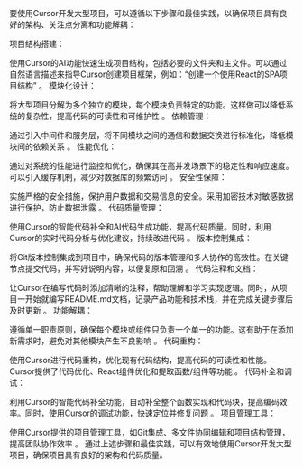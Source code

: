 要使用Cursor开发大型项目，可以遵循以下步骤和最佳实践，以确保项目具有良好的架构、关注点分离和功能解耦：

项目结构搭建：

使用Cursor的AI功能快速生成项目结构，包括必要的文件夹和主文件。可以通过自然语言描述来指导Cursor创建项目框架，例如：“创建一个使用React的SPA项目结构”
。
模块化设计：

将大型项目分解为多个独立的模块，每个模块负责特定的功能。这样做可以降低系统的复杂性，提高代码的可读性和可维护性
。
依赖管理：

通过引入中间件和服务层，将不同模块之间的通信和数据交换进行标准化，降低模块间的依赖关系
。
性能优化：

通过对系统的性能进行监控和优化，确保其在高并发场景下的稳定性和响应速度。可以引入缓存机制，减少对数据库的频繁访问
。
安全性保障：

实施严格的安全措施，保护用户数据和交易信息的安全。采用加密技术对敏感数据进行保护，防止数据泄露
。
代码质量管理：

使用Cursor的智能代码补全和AI代码生成功能，提高代码质量。同时，利用Cursor的实时代码分析与优化建议，持续改进代码
。
版本控制集成：

将Git版本控制集成到项目中，确保代码的版本管理和多人协作的高效性。在关键节点提交代码，并写好说明内容，以便复原和回溯
。
代码注释和文档：

让Cursor在编写代码时添加清晰的注释，帮助理解和学习实现逻辑。同时，从项目一开始就编写README.md文档，记录产品功能和技术栈，并在完成关键步骤后及时更新
。
功能解耦：

遵循单一职责原则，确保每个模块或组件只负责一个单一的功能。这有助于在添加新需求时，避免对其他模块产生不良影响
。
代码重构：

使用Cursor进行代码重构，优化现有代码结构，提高代码的可读性和性能。Cursor提供了代码优化、React组件优化和提取函数/组件等功能
。
代码补全和调试：

利用Cursor的智能代码补全功能，自动补全整个函数实现和代码块，提高编码效率。同时，使用Cursor的调试功能，快速定位并修复问题
。
项目管理工具：

使用Cursor提供的项目管理工具，如Git集成、多文件协同编辑和项目结构管理，提高团队协作效率
。
通过上述步骤和最佳实践，可以有效地使用Cursor开发大型项目，确保项目具有良好的架构和代码质量。

